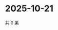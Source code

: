 # 2025-10-21

共 0 条

<!-- BEGIN ZHIHUQUESTIONS -->
<!-- 最后更新时间 Tue Oct 21 2025 03:09:46 GMT+0800 (China Standard Time) -->

<!-- END ZHIHUQUESTIONS -->
